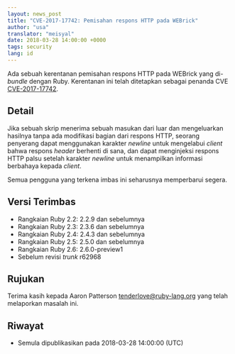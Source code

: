 ```yaml
---
layout: news_post
title: "CVE-2017-17742: Pemisahan respons HTTP pada WEBrick"
author: "usa"
translator: "meisyal"
date: 2018-03-28 14:00:00 +0000
tags: security
lang: id
---
```


Ada sebuah kerentanan pemisahan respons HTTP pada WEBrick yang di-*bundle*
dengan Ruby. Kerentanan ini telah ditetapkan sebagai penanda CVE
[CVE-2017-17742](http://cve.mitre.org/cgi-bin/cvename.cgi?name=CVE-2017-17742).

## Detail

Jika sebuah skrip menerima sebuah masukan dari luar dan mengeluarkan hasilnya
tanpa ada modifikasi bagian dari respons HTTP, seorang penyerang dapat
menggunakan karakter *newline* untuk mengelabui *client* bahwa respons *header*
berhenti di sana, dan dapat menginjeksi respons HTTP palsu setelah karakter
*newline* untuk menampilkan informasi berbahaya kepada *client*.

Semua pengguna yang terkena imbas ini seharusnya memperbarui segera.

## Versi Terimbas

* Rangkaian Ruby 2.2: 2.2.9 dan sebelumnya
* Rangkaian Ruby 2.3: 2.3.6 dan sebelumnya
* Rangkaian Ruby 2.4: 2.4.3 dan sebelumnya
* Rangkaian Ruby 2.5: 2.5.0 dan sebelumnya
* Rangkaian Ruby 2.6: 2.6.0-preview1
* Sebelum revisi *trunk* r62968

## Rujukan

Terima kasih kepada Aaron Patterson <tenderlove@ruby-lang.org> yang telah
melaporkan masalah ini.

## Riwayat

* Semula dipublikasikan pada 2018-03-28 14:00:00 (UTC)
